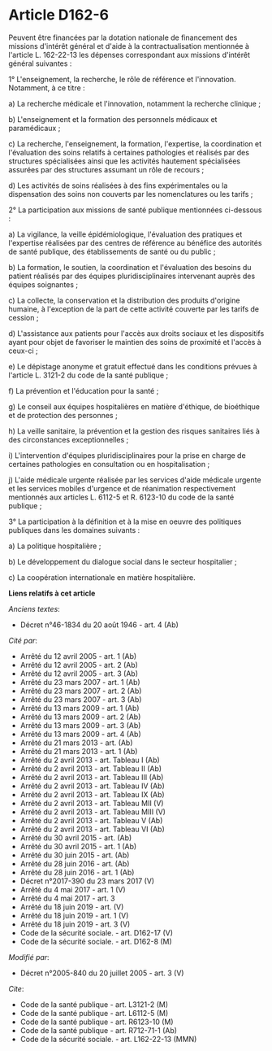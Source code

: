 # Article D162-6

Peuvent être financées par la dotation nationale de financement des missions d'intérêt général et d'aide à la
contractualisation mentionnée à l'article L. 162-22-13 les dépenses correspondant aux missions d'intérêt général suivantes : 

1° L'enseignement, la recherche, le rôle de référence et l'innovation. Notamment, à ce titre : 

a) La recherche médicale et l'innovation, notamment la recherche clinique ; 

b) L'enseignement et la formation des personnels médicaux et paramédicaux ; 

c) La recherche, l'enseignement, la formation, l'expertise, la coordination et l'évaluation des soins relatifs à certaines
pathologies et réalisés par des structures spécialisées ainsi que les activités hautement spécialisées assurées par des
structures assumant un rôle de recours ; 

d) Les activités de soins réalisées à des fins expérimentales ou la dispensation des soins non couverts par les nomenclatures
ou les tarifs ; 

2° La participation aux missions de santé publique mentionnées ci-dessous : 

a) La vigilance, la veille épidémiologique, l'évaluation des pratiques et l'expertise réalisées par des centres de référence
au bénéfice des autorités de santé publique, des établissements de santé ou du public ; 

b) La formation, le soutien, la coordination et l'évaluation des besoins du patient réalisés par des équipes
pluridisciplinaires intervenant auprès des équipes soignantes ; 

c) La collecte, la conservation et la distribution des produits d'origine humaine, à l'exception de la part de cette activité
couverte par les tarifs de cession ; 

d) L'assistance aux patients pour l'accès aux droits sociaux et les dispositifs ayant pour objet de favoriser le maintien des
soins de proximité et l'accès à ceux-ci ; 

e) Le dépistage anonyme et gratuit effectué dans les conditions prévues à l'article L. 3121-2 du code de la santé publique ; 

f) La prévention et l'éducation pour la santé ; 

g) Le conseil aux équipes hospitalières en matière d'éthique, de bioéthique et de protection des personnes ; 

h) La veille sanitaire, la prévention et la gestion des risques sanitaires liés à des circonstances exceptionnelles ; 

i) L'intervention d'équipes pluridisciplinaires pour la prise en charge de certaines pathologies en consultation ou en
hospitalisation ; 

j) L'aide médicale urgente réalisée par les services d'aide médicale urgente et les services mobiles d'urgence et de
réanimation respectivement mentionnés aux articles L. 6112-5 et R. 6123-10 du code de la santé publique ; 

3° La participation à la définition et à la mise en oeuvre des politiques publiques dans les domaines suivants : 

a) La politique hospitalière ; 

b) Le développement du dialogue social dans le secteur hospitalier ; 

c) La coopération internationale en matière hospitalière.

**Liens relatifs à cet article**

_Anciens textes_:

  - Décret n°46-1834 du 20 août 1946 - art. 4 (Ab)

_Cité par_:

  - Arrêté du 12 avril 2005 - art. 1 (Ab)
  - Arrêté du 12 avril 2005 - art. 2 (Ab)
  - Arrêté du 12 avril 2005 - art. 3 (Ab)
  - Arrêté du 23 mars 2007 - art. 1 (Ab)
  - Arrêté du 23 mars 2007 - art. 2 (Ab)
  - Arrêté du 23 mars 2007 - art. 3 (Ab)
  - Arrêté du 13 mars 2009 - art. 1 (Ab)
  - Arrêté du 13 mars 2009 - art. 2 (Ab)
  - Arrêté du 13 mars 2009 - art. 3 (Ab)
  - Arrêté du 13 mars 2009 - art. 4 (Ab)
  - Arrêté du 21 mars 2013 - art. (Ab)
  - Arrêté du 21 mars 2013 - art. 1 (Ab)
  - Arrêté du 2 avril 2013 - art. Tableau I (Ab)
  - Arrêté du 2 avril 2013 - art. Tableau II (Ab)
  - Arrêté du 2 avril 2013 - art. Tableau III (Ab)
  - Arrêté du 2 avril 2013 - art. Tableau IV (Ab)
  - Arrêté du 2 avril 2013 - art. Tableau IX (Ab)
  - Arrêté du 2 avril 2013 - art. Tableau MII (V)
  - Arrêté du 2 avril 2013 - art. Tableau MIII (V)
  - Arrêté du 2 avril 2013 - art. Tableau V (Ab)
  - Arrêté du 2 avril 2013 - art. Tableau VI (Ab)
  - Arrêté du 30 avril 2015 - art. (Ab)
  - Arrêté du 30 avril 2015 - art. 1 (Ab)
  - Arrêté du 30 juin 2015 - art. (Ab)
  - Arrêté du 28 juin 2016 - art. (Ab)
  - Arrêté du 28 juin 2016 - art. 1 (Ab)
  - Décret n°2017-390 du 23 mars 2017 (V)
  - Arrêté du 4 mai 2017 - art. 1 (V)
  - Arrêté du 4 mai 2017 - art. 3
  - Arrêté du 18 juin 2019 - art. (V)
  - Arrêté du 18 juin 2019 - art. 1 (V)
  - Arrêté du 18 juin 2019 - art. 3 (V)
  - Code de la sécurité sociale. - art. D162-17 (V)
  - Code de la sécurité sociale. - art. D162-8 (M)

_Modifié par_:

  - Décret n°2005-840 du 20 juillet 2005 - art. 3 (V)

_Cite_:

  - Code de la santé publique - art. L3121-2 (M)
  - Code de la santé publique - art. L6112-5 (M)
  - Code de la santé publique - art. R6123-10 (M)
  - Code de la santé publique - art. R712-71-1 (Ab)
  - Code de la sécurité sociale. - art. L162-22-13 (MMN)
